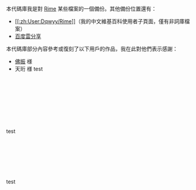 本代碼庫我是對 [Rime](http://rime.im/) 某些檔案的一個備份。其他備份位置還有：
* [[[:zh:User:Dqwyy/Rime]]](http://zhwp.org/User:Dqwyy/Rime)（我的中文維基百科使用者子頁面，僅有非詞庫檔案）
* [百度雲分享](https://pan.baidu.com/s/1i4LC4lB)

本代碼庫部分內容參考或復刻了以下用戶的作品，我在此對他們表示感謝：
* [佛振](https://github.com/lotem) 様
* 天珩 様
test
</br>
</br>
</br>
</br>
</br>
</br>
</br>
</br>test
<br \><br \><br \><br \><br \><br \><br \><br \>
test
